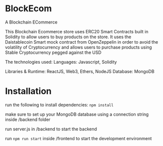 # BlockEcom
A Blockchain ECommerce

This Blockchain Ecommerce store uses ERC20 Smart Contracts built in Solidity 
to allow users to buy products on the store.
It uses the Daistablecoin Smart mock contract from OpenZeppelin in order to avoid the volatility
of Cryptocurrency and allows users to purchase products using Stable Cryptocurrency pegged against the USD

The technologies used:
Languages: Javascript, Solidity

Libraries & Runtime: ReactJS, Web3, Ethers, NodeJS
Database: MongoDB

# Installation
run the following to install dependencies:
```npm install```

make sure to set up your MongoDB database using a connection string inside /backend folder

run server.js in /backend to start the backend

run ```npm run start``` inside /frontend to start the development environment
